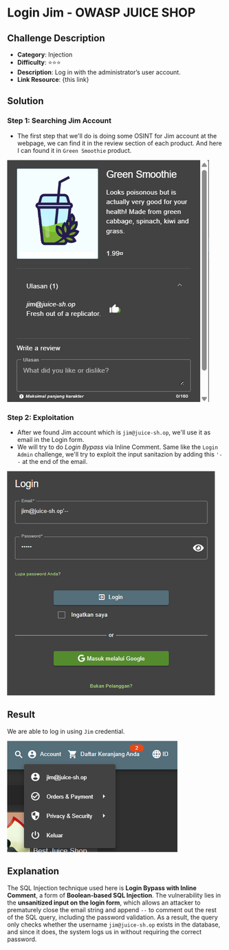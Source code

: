 # Login Jim - OWASP JUICE SHOP

## Challenge Description

* **Category**: Injection
* **Difficulty**: ⭐⭐⭐
* **Description**: Log in with the administrator’s user account.
* **Link Resource**: {this link}

## Solution

### Step 1: Searching Jim Account

* The first step that we'll do is doing some OSINT for Jim account at the webpage, we can find it in the review section of each product. And here I can found it in `Green Smoothie` product.

![Jim Account](../../assets/LoginJim1.png)

### Step 2: Exploitation

*  After we found Jim account which is `jim@juice-sh.op`, we'll use it as email in the Login form.
* We will try to do *Login Bypass* via Inline Comment. Same like the `Login Admin` challenge, we'll try to exploit the input sanitazion by adding this `'--` at the end of the email.


![Exploitation](../../assets/LoginJim2.png)

## Result

We are able to log in using `Jim` credential.

![Result](../../assets/LoginJim3.png)

## Explanation

The SQL Injection technique used here is **Login Bypass with Inline Comment**, a form of **Boolean-based SQL Injection**. The vulnerability lies in the **unsanitized input on the login form**, which allows an attacker to prematurely close the email string and append `--` to comment out the rest of the SQL query, including the password validation. As a result, the query only checks whether the username `jim@juice-sh.op` exists in the database, and since it does, the system logs us in without requiring the correct password.
